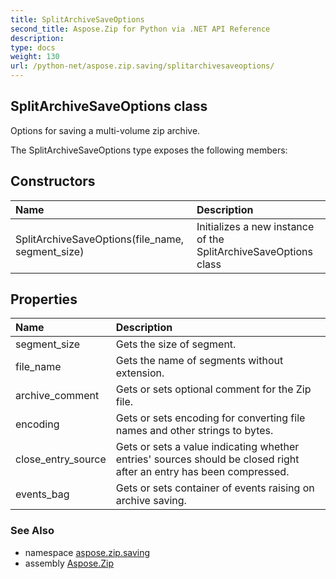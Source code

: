 ```yaml
---
title: SplitArchiveSaveOptions
second_title: Aspose.Zip for Python via .NET API Reference
description: 
type: docs
weight: 130
url: /python-net/aspose.zip.saving/splitarchivesaveoptions/
---
```


## SplitArchiveSaveOptions class

Options for saving a multi-volume zip archive.

The SplitArchiveSaveOptions type exposes the following members:
## Constructors
| Name | Description |
| :- | :- |
|SplitArchiveSaveOptions(file_name, segment_size)|Initializes a new instance of the SplitArchiveSaveOptions class|
## Properties
| Name | Description |
| :- | :- |
|segment_size|Gets the size of segment.|
|file_name|Gets the name of segments without extension.|
|archive_comment|Gets or sets optional comment for the Zip file.|
|encoding|Gets or sets encoding for converting file names and other strings to bytes.|
|close_entry_source|Gets or sets a value indicating whether entries' sources should be closed right after an entry has been compressed.|
|events_bag|Gets or sets container of events raising on archive saving.|

### See Also

* namespace [aspose.zip.saving](/zip/python-net/aspose.zip.saving/)
* assembly [Aspose.Zip](/zip/python-net/)

